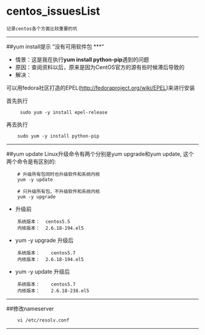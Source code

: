# centos_issuesList

```
记录centos各个方面比较重要的坑
```

--------------------------------------------
##yum install提示 “没有可用软件包 ***”
- 情景：这是我在执行**yum install python-pip**遇到的问题
- 原因：查阅资料以后，原来是因为CentOS官方的源有些时候滞后导致的
- 解决：

可以用fedora社区打造的EPEL(http://fedoraproject.org/wiki/EPEL)来进行安装

首先执行
```
     sudo yum -y install epel-release
```
再去执行
```
    sudo yum -y install python-pip
```
--------------------------------------------

##yum update
Linux升级命令有两个分别是yum upgrade和yum update, 这个两个命令是有区别的:
```
    # 升级所有包同时也升级软件和系统内核
    yum -y update
```
```
    # 只升级所有包，不升级软件和系统内核
    yum -y upgrade
```
- 升级前
```
    系统版本：  centos5.5
    内核版本：  2.6.18-194.el5
```
- yum -y upgrade    升级后
```
    系统版本：    centos5.7
    内核版本：  2.6.18-194.el5
```
- yum -y update    升级后
```
    系统版本：    centos5.7
    内核版本：    2.6.18-238.el5
```

--------------------------------------------

##修改nameserver 
```
    vi /etc/resolv.conf
```

--------------------------------------------





 